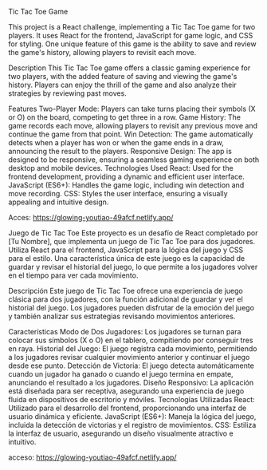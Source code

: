 Tic Tac Toe Game


This project is a React challenge, implementing a Tic Tac Toe game for two players. It uses React for the frontend, JavaScript for game logic, and CSS for styling. One unique feature of this game is the ability to save and review the game's history, allowing players to revisit each move.

Description
This Tic Tac Toe game offers a classic gaming experience for two players, with the added feature of saving and viewing the game's history. Players can enjoy the thrill of the game and also analyze their strategies by reviewing past moves.

Features
Two-Player Mode: Players can take turns placing their symbols (X or O) on the board, competing to get three in a row.
Game History: The game records each move, allowing players to revisit any previous move and continue the game from that point.
Win Detection: The game automatically detects when a player has won or when the game ends in a draw, announcing the result to the players.
Responsive Design: The app is designed to be responsive, ensuring a seamless gaming experience on both desktop and mobile devices.
Technologies Used
React: Used for the frontend development, providing a dynamic and efficient user interface.
JavaScript (ES6+): Handles the game logic, including win detection and move recording.
CSS: Styles the user interface, ensuring a visually appealing and intuitive design.

Acces: https://glowing-youtiao-49afcf.netlify.app/

Juego de Tic Tac Toe 
Este proyecto es un desafío de React completado por [Tu Nombre], que implementa un juego de Tic Tac Toe para dos jugadores. Utiliza React para el frontend, JavaScript para la lógica del juego y CSS para el estilo. Una característica única de este juego es la capacidad de guardar y revisar el historial del juego, lo que permite a los jugadores volver en el tiempo para ver cada movimiento.

Descripción
Este juego de Tic Tac Toe ofrece una experiencia de juego clásica para dos jugadores, con la función adicional de guardar y ver el historial del juego. Los jugadores pueden disfrutar de la emoción del juego y también analizar sus estrategias revisando movimientos anteriores.

Características
Modo de Dos Jugadores: Los jugadores se turnan para colocar sus símbolos (X o O) en el tablero, compitiendo por conseguir tres en raya.
Historial del Juego: El juego registra cada movimiento, permitiendo a los jugadores revisar cualquier movimiento anterior y continuar el juego desde ese punto.
Detección de Victoria: El juego detecta automáticamente cuando un jugador ha ganado o cuando el juego termina en empate, anunciando el resultado a los jugadores.
Diseño Responsivo: La aplicación está diseñada para ser receptiva, asegurando una experiencia de juego fluida en dispositivos de escritorio y móviles.
Tecnologías Utilizadas
React: Utilizado para el desarrollo del frontend, proporcionando una interfaz de usuario dinámica y eficiente.
JavaScript (ES6+): Maneja la lógica del juego, incluida la detección de victorias y el registro de movimientos.
CSS: Estiliza la interfaz de usuario, asegurando un diseño visualmente atractivo e intuitivo.

acceso: https://glowing-youtiao-49afcf.netlify.app/
